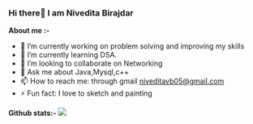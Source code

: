 ### Hi there👋  I am Nivedita Birajdar




**About me :-**
- 🔭 I’m currently working on problem solving and improving my skills
- 🌱 I’m currently learning DSA.
- 👯 I’m looking to collaborate on Networking
- 💬 Ask me about Java,Mysql,c++
- 📫 How to reach me: through gmail niveditavb05@gmail.com
- ⚡ Fun fact: I love to sketch and painting 

**Github stats:-**
<img src="https://github-readme-stats.vercel.app/api?username=niveditavb05&&show_icons=true&title_color=ffffff&icon_color=bb2acf&text_color=daf7dc&bg_color=151515">
